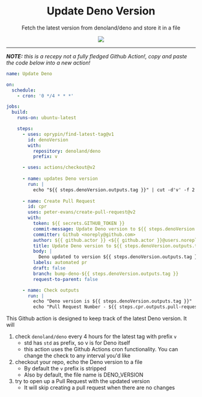 <p align="center">
   <h1 align="center">Update Deno Version</h1>
</p>
<p align="center">Fetch the latest version from denoland/deno and store it in a file</p>
<p align="center">
   <img src="https://img.shields.io/github/v/tag/jeroenptrs/gh-action-update-deno?label=latest" />
</p>

---

_**NOTE:** this is a recepy not a fully fledged Github Action!, copy and paste the code below into a new action!_


```yml
name: Update Deno

on:
  schedule:
    - cron: '0 */4 * * *'

jobs:
  build:
    runs-on: ubuntu-latest

    steps:
      - uses: oprypin/find-latest-tag@v1
        id: denoVersion
        with:
          repository: denoland/deno
          prefix: v

      - uses: actions/checkout@v2
        
      - name: updates Deno version
        run: |
          echo "${{ steps.denoVersion.outputs.tag }}" | cut -d'v' -f 2 > DENO_VERSION
      
      - name: Create Pull Request
        id: cpr
        uses: peter-evans/create-pull-request@v2
        with:
          token: ${{ secrets.GITHUB_TOKEN }}
          commit-message: Update Deno version to ${{ steps.denoVersion.outputs.tag }}
          committer: Github <noreply@github.com>
          author: ${{ github.actor }} <${{ github.actor }}@users.noreply.github.com>
          title: Update Deno version to ${{ steps.denoVersion.outputs.tag }}
          body: |
            Deno updated to version ${{ steps.denoVersion.outputs.tag }}
          labels: automated pr
          draft: false
          branch: bump-deno-${{ steps.denoVersion.outputs.tag }}
          request-to-parent: false

      - name: Check outputs
        run: |
          echo "Deno version is ${{ steps.denoVersion.outputs.tag }}"
          echo "Pull Request Number - ${{ steps.cpr.outputs.pull-request-number }}"
```

This Github action is designed to keep track of the latest Deno version. It will
1. check `denoland/deno` every 4 hours for the latest tag with prefix `v`
   - std has `std` as prefix, so v is for Deno itself
   - this action uses the Github Actions cron functionality. You can change the check to any interval you'd like
1. checkout your repo, echo the Deno version to a file
   - By default the `v` prefix is stripped
   - Also by default, the file name is DENO_VERSION
1. try to open up a Pull Request with the updated version
   - It will skip creating a pull request when there are no changes
